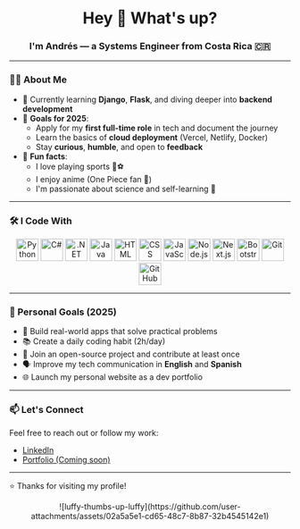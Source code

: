 <h1 align="center">Hey 👋 What's up?</h1>
<h3 align="center">I'm Andrés — a Systems Engineer from Costa Rica 🇨🇷</h3>

---

### 👨‍💻 About Me

- 🌱 Currently learning **Django**, **Flask**, and diving deeper into **backend development**
- 🎯 **Goals for 2025**:
  - Apply for my **first full-time role** in tech and document the journey
  - Learn the basics of **cloud deployment** (Vercel, Netlify, Docker)
  - Stay **curious**, **humble**, and open to **feedback**
- 🎲 **Fun facts**:
  - I love playing sports 🏀⚽
  - I enjoy anime (One Piece fan 🍖)
  - I'm passionate about science and self-learning 🧠

---

### 🛠️ I Code With

<div align="center">
  <img src="https://cdn.jsdelivr.net/gh/devicons/devicon/icons/python/python-original.svg" height="40" alt="Python" />
  <img src="https://cdn.jsdelivr.net/gh/devicons/devicon/icons/csharp/csharp-original.svg" height="40" alt="C#" />
  <img src="https://cdn.jsdelivr.net/gh/devicons/devicon/icons/dot-net/dot-net-original.svg" height="40" alt=".NET" />
  <img src="https://cdn.jsdelivr.net/gh/devicons/devicon/icons/java/java-original.svg" height="40" alt="Java" />
  <img src="https://cdn.jsdelivr.net/gh/devicons/devicon/icons/html5/html5-original.svg" height="40" alt="HTML" />
  <img src="https://cdn.jsdelivr.net/gh/devicons/devicon/icons/css3/css3-original.svg" height="40" alt="CSS" />
  <img src="https://cdn.jsdelivr.net/gh/devicons/devicon/icons/javascript/javascript-original.svg" height="40" alt="JavaScript" />
  <img src="https://cdn.jsdelivr.net/gh/devicons/devicon/icons/nodejs/nodejs-original.svg" height="40" alt="Node.js" />
  <img src="https://cdn.jsdelivr.net/gh/devicons/devicon/icons/nextjs/nextjs-original.svg" height="40" alt="Next.js" />
  <img src="https://cdn.jsdelivr.net/gh/devicons/devicon/icons/bootstrap/bootstrap-original.svg" height="40" alt="Bootstrap" />
  <img src="https://cdn.jsdelivr.net/gh/devicons/devicon/icons/git/git-original.svg" height="40" alt="Git" />
  <img src="https://cdn.jsdelivr.net/gh/devicons/devicon/icons/github/github-original.svg" height="40" alt="GitHub" />
</div>

---

### 🧭 Personal Goals (2025)

- 🔄 Build real-world apps that solve practical problems
- 📚 Create a daily coding habit (2h/day)
- 🤝 Join an open-source project and contribute at least once
- 🗣️ Improve my tech communication in **English** and **Spanish**
- 🌐 Launch my personal website as a dev portfolio

---

### 📫 Let's Connect

Feel free to reach out or follow my work:

- [LinkedIn](https://www.linkedin.com/in/andrés-rivera-espinoza-b7152a20a)  
- [Portfolio (Coming soon)](https://your-portfolio.com)  

---

⭐ Thanks for visiting my profile!

<p align="center">
  ![luffy-thumbs-up-luffy](https://github.com/user-attachments/assets/02a5a5e1-cd65-48c7-8b87-32b4545142e1)  
</p>


